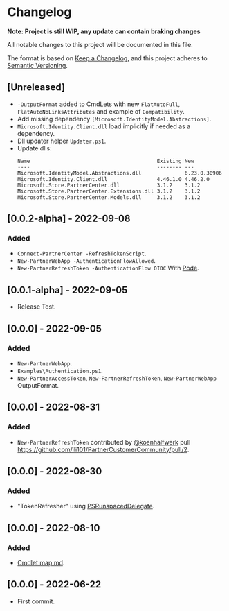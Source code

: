 # Changelog
**Note: Project is still WIP, any update can contain braking changes**

All notable changes to this project will be documented in this file.

The format is based on [Keep a Changelog](https://keepachangelog.com/en/1.0.0/),
and this project adheres to [Semantic Versioning](https://semver.org/spec/v2.0.0.html).

## [Unreleased]

* `-OutputFormat` added to CmdLets with new `FlatAutoFull`, `FlatAutoNoLinksAttributes` and example of `Compatibility`.
* Add missing dependency `[Microsoft.IdentityModel.Abstractions]`.
* `Microsoft.Identity.Client.dll` load implicitly if needed as a dependency.
* Dll updater helper `Updater.ps1`.
* Update dlls:
    ```log
    Name                                         Existing New
    ----                                         -------- ---
    Microsoft.IdentityModel.Abstractions.dll              6.23.0.30906
    Microsoft.Identity.Client.dll                4.46.1.0 4.46.2.0
    Microsoft.Store.PartnerCenter.dll            3.1.2    3.1.2
    Microsoft.Store.PartnerCenter.Extensions.dll 3.1.2    3.1.2
    Microsoft.Store.PartnerCenter.Models.dll     3.1.2    3.1.2
    ```

## [0.0.2-alpha] - 2022-09-08
### Added
* `Connect-PartnerCenter -RefreshTokenScript`.
* `New-PartnerWebApp -AuthenticationFlowAllowed`.
* `New-PartnerRefreshToken -AuthenticationFlow OIDC` With [Pode](https://badgerati.github.io/Pode/).

## [0.0.1-alpha] - 2022-09-05
* Release Test.

## [0.0.0] - 2022-09-05
### Added
* `New-PartnerWebApp`.
* `Examples\Authentication.ps1`.
* `New-PartnerAccessToken`, `New-PartnerRefreshToken`, `New-PartnerWebApp` OutputFormat.

## [0.0.0] - 2022-08-31
### Added
* `New-PartnerRefreshToken` contributed by [@koenhalfwerk](https://github.com/koenhalfwerk) pull https://github.com/ili101/PartnerCustomerCommunity/pull/2.

## [0.0.0] - 2022-08-30
### Added
* "TokenRefresher" using [PSRunspacedDelegate](https://www.powershellgallery.com/packages/PSRunspacedDelegate/0.1).

## [0.0.0] - 2022-08-10
### Added
* [Cmdlet map.md](Cmdlet%20map.md).

## [0.0.0] - 2022-06-22
* First commit.